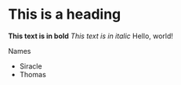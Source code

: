 # This is a heading
**This text is in bold**
*This text is in italic*
Hello, world!

Names
* Siracle
* Thomas

